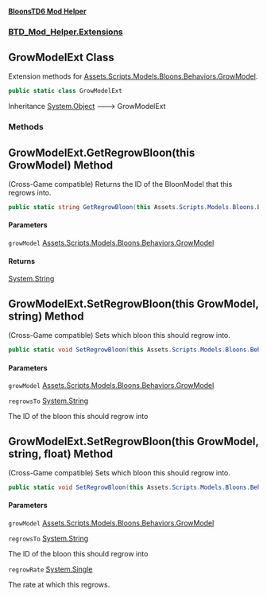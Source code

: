 #### [BloonsTD6 Mod Helper](index.md 'index')
### [BTD_Mod_Helper.Extensions](index.md#BTD_Mod_Helper.Extensions 'BTD_Mod_Helper.Extensions')

## GrowModelExt Class

Extension methods for [Assets.Scripts.Models.Bloons.Behaviors.GrowModel](https://docs.microsoft.com/en-us/dotnet/api/Assets.Scripts.Models.Bloons.Behaviors.GrowModel 'Assets.Scripts.Models.Bloons.Behaviors.GrowModel').

```csharp
public static class GrowModelExt
```

Inheritance [System.Object](https://docs.microsoft.com/en-us/dotnet/api/System.Object 'System.Object') &#129106; GrowModelExt
### Methods

<a name='BTD_Mod_Helper.Extensions.GrowModelExt.GetRegrowBloon(thisAssets.Scripts.Models.Bloons.Behaviors.GrowModel)'></a>

## GrowModelExt.GetRegrowBloon(this GrowModel) Method

(Cross-Game compatible) Returns the ID of the BloonModel that this regrows into.

```csharp
public static string GetRegrowBloon(this Assets.Scripts.Models.Bloons.Behaviors.GrowModel growModel);
```
#### Parameters

<a name='BTD_Mod_Helper.Extensions.GrowModelExt.GetRegrowBloon(thisAssets.Scripts.Models.Bloons.Behaviors.GrowModel).growModel'></a>

`growModel` [Assets.Scripts.Models.Bloons.Behaviors.GrowModel](https://docs.microsoft.com/en-us/dotnet/api/Assets.Scripts.Models.Bloons.Behaviors.GrowModel 'Assets.Scripts.Models.Bloons.Behaviors.GrowModel')

#### Returns
[System.String](https://docs.microsoft.com/en-us/dotnet/api/System.String 'System.String')

<a name='BTD_Mod_Helper.Extensions.GrowModelExt.SetRegrowBloon(thisAssets.Scripts.Models.Bloons.Behaviors.GrowModel,string)'></a>

## GrowModelExt.SetRegrowBloon(this GrowModel, string) Method

(Cross-Game compatible) Sets which bloon this should regrow into.

```csharp
public static void SetRegrowBloon(this Assets.Scripts.Models.Bloons.Behaviors.GrowModel growModel, string regrowsTo);
```
#### Parameters

<a name='BTD_Mod_Helper.Extensions.GrowModelExt.SetRegrowBloon(thisAssets.Scripts.Models.Bloons.Behaviors.GrowModel,string).growModel'></a>

`growModel` [Assets.Scripts.Models.Bloons.Behaviors.GrowModel](https://docs.microsoft.com/en-us/dotnet/api/Assets.Scripts.Models.Bloons.Behaviors.GrowModel 'Assets.Scripts.Models.Bloons.Behaviors.GrowModel')

<a name='BTD_Mod_Helper.Extensions.GrowModelExt.SetRegrowBloon(thisAssets.Scripts.Models.Bloons.Behaviors.GrowModel,string).regrowsTo'></a>

`regrowsTo` [System.String](https://docs.microsoft.com/en-us/dotnet/api/System.String 'System.String')

The ID of the bloon this should regrow into

<a name='BTD_Mod_Helper.Extensions.GrowModelExt.SetRegrowBloon(thisAssets.Scripts.Models.Bloons.Behaviors.GrowModel,string,float)'></a>

## GrowModelExt.SetRegrowBloon(this GrowModel, string, float) Method

(Cross-Game compatible) Sets which bloon this should regrow into.

```csharp
public static void SetRegrowBloon(this Assets.Scripts.Models.Bloons.Behaviors.GrowModel growModel, string regrowsTo, float regrowRate);
```
#### Parameters

<a name='BTD_Mod_Helper.Extensions.GrowModelExt.SetRegrowBloon(thisAssets.Scripts.Models.Bloons.Behaviors.GrowModel,string,float).growModel'></a>

`growModel` [Assets.Scripts.Models.Bloons.Behaviors.GrowModel](https://docs.microsoft.com/en-us/dotnet/api/Assets.Scripts.Models.Bloons.Behaviors.GrowModel 'Assets.Scripts.Models.Bloons.Behaviors.GrowModel')

<a name='BTD_Mod_Helper.Extensions.GrowModelExt.SetRegrowBloon(thisAssets.Scripts.Models.Bloons.Behaviors.GrowModel,string,float).regrowsTo'></a>

`regrowsTo` [System.String](https://docs.microsoft.com/en-us/dotnet/api/System.String 'System.String')

The ID of the bloon this should regrow into

<a name='BTD_Mod_Helper.Extensions.GrowModelExt.SetRegrowBloon(thisAssets.Scripts.Models.Bloons.Behaviors.GrowModel,string,float).regrowRate'></a>

`regrowRate` [System.Single](https://docs.microsoft.com/en-us/dotnet/api/System.Single 'System.Single')

The rate at which this regrows.